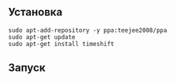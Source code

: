 # 

## Установка

    sudo apt-add-repository -y ppa:teejee2008/ppa
    sudo apt-get update
    sudo apt-get install timeshift

## Запуск

    
